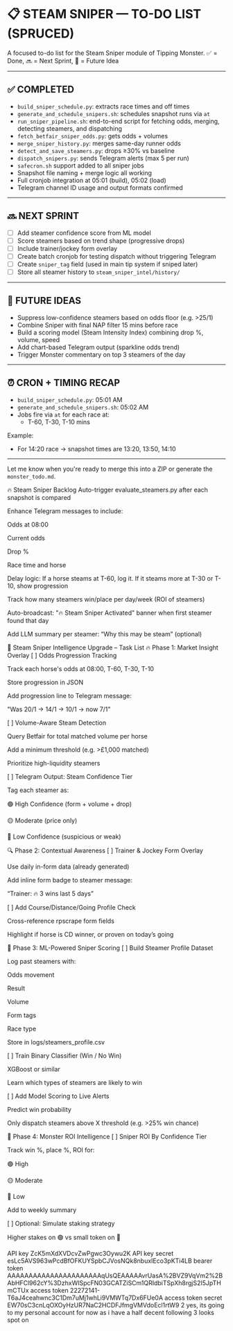 # 📋 STEAM SNIPER — TO-DO LIST (SPRUCED)

A focused to-do list for the Steam Sniper module of Tipping Monster. ✅ = Done, 🔜 = Next Sprint, 🧠 = Future Idea

---

## ✅ COMPLETED

- `build_sniper_schedule.py`: extracts race times and off times
- `generate_and_schedule_snipers.sh`: schedules snapshot runs via `at`
- `run_sniper_pipeline.sh`: end-to-end script for fetching odds, merging, detecting steamers, and dispatching
- `fetch_betfair_sniper_odds.py`: gets odds + volumes
- `merge_sniper_history.py`: merges same-day runner odds
- `detect_and_save_steamers.py`: drops ≥30% vs baseline
- `dispatch_snipers.py`: sends Telegram alerts (max 5 per run)
- `safecron.sh` support added to all sniper jobs
- Snapshot file naming + merge logic all working
- Full cronjob integration at 05:01 (build), 05:02 (load)
- Telegram channel ID usage and output formats confirmed

---

## 🔜 NEXT SPRINT

- [ ] Add steamer confidence score from ML model
- [ ] Score steamers based on trend shape (progressive drops)
- [ ] Include trainer/jockey form overlay
- [ ] Create batch cronjob for testing dispatch without triggering Telegram
- [ ] Create `sniper_tag` field (used in main tip system if sniped later)
- [ ] Store all steamer history to `steam_sniper_intel/history/`

---

## 🧠 FUTURE IDEAS

- Suppress low-confidence steamers based on odds floor (e.g. >25/1)
- Combine Sniper with final NAP filter 15 mins before race
- Build a scoring model (Steam Intensity Index) combining drop %, volume, speed
- Add chart-based Telegram output (sparkline odds trend)
- Trigger Monster commentary on top 3 steamers of the day

---

## ⏰ CRON + TIMING RECAP

- `build_sniper_schedule.py`: 05:01 AM
- `generate_and_schedule_snipers.sh`: 05:02 AM
- Jobs fire via `at` for each race at:
  - T-60, T-30, T-10 mins

Example:
- For 14:20 race → snapshot times are 13:20, 13:50, 14:10

---

Let me know when you're ready to merge this into a ZIP or generate the `monster_todo.md`.

🔥 Steam Sniper Backlog
 Auto-trigger evaluate_steamers.py after each snapshot is compared

 Enhance Telegram messages to include:

Odds at 08:00

Current odds

Drop %

Race time and horse

 Delay logic: If a horse steams at T-60, log it. If it steams more at T-30 or T-10, show progression

 Track how many steamers win/place per day/week (ROI of steamers)

 Auto-broadcast: "🔥 Steam Sniper Activated" banner when first steamer found that day

 Add LLM summary per steamer: “Why this may be steam” (optional)

 🧠 Steam Sniper Intelligence Upgrade – Task List
🔥 Phase 1: Market Insight Overlay
[ ] Odds Progression Tracking

Track each horse's odds at 08:00, T-60, T-30, T-10

Store progression in JSON

Add progression line to Telegram message:

"Was 20/1 → 14/1 → 10/1 → now 7/1"

[ ] Volume-Aware Steam Detection

Query Betfair for total matched volume per horse

Add a minimum threshold (e.g. >£1,000 matched)

Prioritize high-liquidity steamers

[ ] Telegram Output: Steam Confidence Tier

Tag each steamer as:

🟢 High Confidence (form + volume + drop)

🟡 Moderate (price only)

🔴 Low Confidence (suspicious or weak)

🔍 Phase 2: Contextual Awareness
[ ] Trainer & Jockey Form Overlay

Use daily in-form data (already generated)

Add inline form badge to steamer message:

“Trainer: 🔥 3 wins last 5 days”

[ ] Add Course/Distance/Going Profile Check

Cross-reference rpscrape form fields

Highlight if horse is CD winner, or proven on today’s going

🤖 Phase 3: ML-Powered Sniper Scoring
[ ] Build Steamer Profile Dataset

Log past steamers with:

Odds movement

Result

Volume

Form tags

Race type

Store in logs/steamers_profile.csv

[ ] Train Binary Classifier (Win / No Win)

XGBoost or similar

Learn which types of steamers are likely to win

[ ] Add Model Scoring to Live Alerts

Predict win probability

Only dispatch steamers above X threshold (e.g. >25% win chance)

🧠 Phase 4: Monster ROI Intelligence
[ ] Sniper ROI By Confidence Tier

Track win %, place %, ROI for:

🟢 High

🟡 Moderate

🔴 Low

Add to weekly summary

[ ] Optional: Simulate staking strategy

Higher stakes on 🟢 vs small token on 🔴

API key ZcK5mXdXVDcvZwPgwc3Oywu2K API key secret esLc5AVS963wPcdBfOFKUYSpbCJVosNQk8nbuxIEco3pKTi4LB bearer token AAAAAAAAAAAAAAAAAAAAAAqUsQEAAAAAvrUasA%2BVZ9VqVm2%2BAbHFCl962cY%3DzhxWISpcFN03GCATZiSCm1QRIdbiTSpXh8rgjS2I5JpTHmCTUx access token 22272141-T6aJ4ceahwnc3C1Dm7uMj1whLi9VMWTq7Dx6FUe0A access token secret EW70sC3cnLqOXOyHzUR7NaC2HCDFJfmgVMVdoEcl1rtW9 2 yes, its going to my personal account for now as i have a half decent following  3 looks spot on 